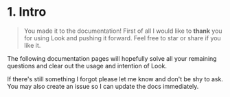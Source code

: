 # 1. Intro

> You made it to the documentation! First of all I would like to **thank** you for using Look and pushing it forward. Feel free to star or share if you like it. 

The following documentation pages will hopefully solve all your remaining questions and clear out the usage and intention of Look.<br>

If there's still something I forgot please let me know and don't be shy to ask. You may also create an issue so I can update the docs immediately. 